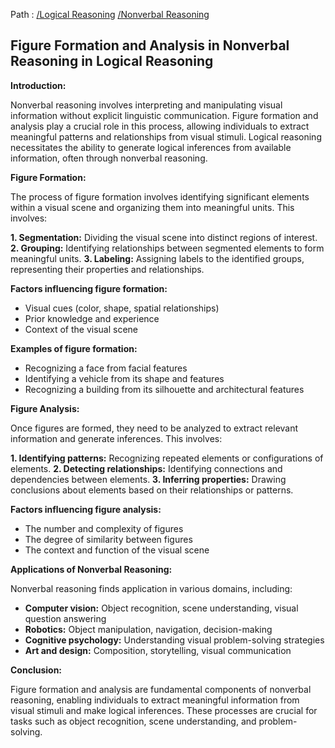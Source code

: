 Path : [/Logical Reasoning](<..\..\index.md>) [/Nonverbal Reasoning](<..\index.md>)
## Figure Formation and Analysis in Nonverbal Reasoning in Logical Reasoning

**Introduction:**

Nonverbal reasoning involves interpreting and manipulating visual information without explicit linguistic communication. Figure formation and analysis play a crucial role in this process, allowing individuals to extract meaningful patterns and relationships from visual stimuli. Logical reasoning necessitates the ability to generate logical inferences from available information, often through nonverbal reasoning.

**Figure Formation:**

The process of figure formation involves identifying significant elements within a visual scene and organizing them into meaningful units. This involves:

**1. Segmentation:** Dividing the visual scene into distinct regions of interest.
**2. Grouping:** Identifying relationships between segmented elements to form meaningful units.
**3. Labeling:** Assigning labels to the identified groups, representing their properties and relationships.


**Factors influencing figure formation:**

* Visual cues (color, shape, spatial relationships)
* Prior knowledge and experience
* Context of the visual scene


**Examples of figure formation:**

* Recognizing a face from facial features
* Identifying a vehicle from its shape and features
* Recognizing a building from its silhouette and architectural features


**Figure Analysis:**

Once figures are formed, they need to be analyzed to extract relevant information and generate inferences. This involves:

**1. Identifying patterns:** Recognizing repeated elements or configurations of elements.
**2. Detecting relationships:** Identifying connections and dependencies between elements.
**3. Inferring properties:** Drawing conclusions about elements based on their relationships or patterns.


**Factors influencing figure analysis:**

* The number and complexity of figures
* The degree of similarity between figures
* The context and function of the visual scene


**Applications of Nonverbal Reasoning:**

Nonverbal reasoning finds application in various domains, including:

* **Computer vision:** Object recognition, scene understanding, visual question answering
* **Robotics:** Object manipulation, navigation, decision-making
* **Cognitive psychology:** Understanding visual problem-solving strategies
* **Art and design:** Composition, storytelling, visual communication


**Conclusion:**

Figure formation and analysis are fundamental components of nonverbal reasoning, enabling individuals to extract meaningful information from visual stimuli and make logical inferences. These processes are crucial for tasks such as object recognition, scene understanding, and problem-solving.

